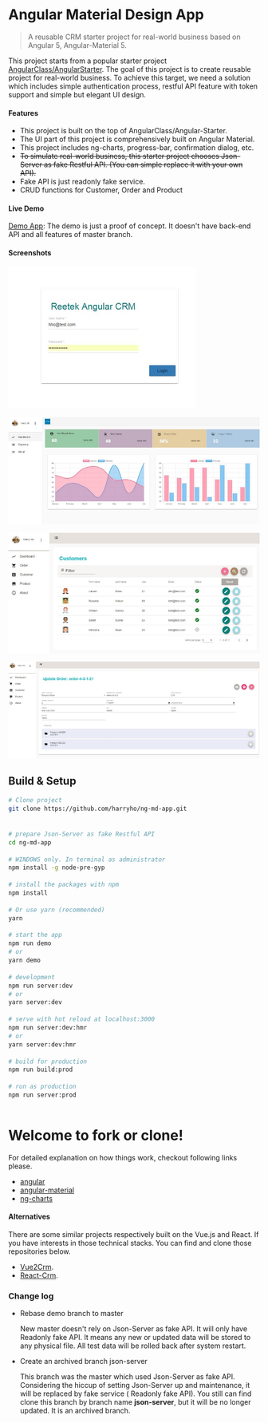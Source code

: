 # Angular Material Design App

> A reusable CRM starter project for real-world business based on Angular 5, Angular-Material 5.

This project starts from a popular starter project [AngularClass/AngularStarter](https://github.com/AngularClass/angular-starter). The goal of this project is to create reusable project for real-world business. To achieve this target, we need a solution which includes simple authentication process, restful API feature with token support and simple but elegant UI design.

#### Features

* This project is built on the top of AngularClass/Angular-Starter.
* The UI part of this project is comprehensively built on Angular Material.
* This project includes ng-charts, progress-bar, confirmation dialog, etc.
* ~~To simulate real-world business, this starter project chooses Json-Server as fake Restful API. (You can simple replace it with your own API).~~
* Fake API is just readonly fake service.
* CRUD functions for Customer, Order and Product


#### Live Demo
[Demo App](https://angular-app-demo.harryho.org): The demo is just a proof of concept. It doesn't have back-end API and all features of master branch.

#### Screenshots

![Screenshot1](screenshots/screenshot-1.JPG)

![Screenshot2](screenshots/screenshot-2.JPG)

![Screenshot3](screenshots/screenshot-3.JPG)

![Screenshot4](screenshots/screenshot-4.JPG)

## Build & Setup

```bash
# Clone project
git clone https://github.com/harryho/ng-md-app.git


# prepare Json-Server as fake Restful API
cd ng-md-app

# WINDOWS only. In terminal as administrator
npm install -g node-pre-gyp

# install the packages with npm
npm install

# Or use yarn (recommended)
yarn

# start the app
npm run demo
# or
yarn demo 

# development
npm run server:dev
# or
yarn server:dev

# serve with hot reload at localhost:3000
npm run server:dev:hmr
# or
yarn server:dev:hmr

# build for production 
npm run build:prod

# run as production
npm run server:prod



```

# Welcome to fork or clone!

For detailed explanation on how things work, checkout following links please.

* [angular](https://angular.io/)
* [angular-material](https://material.angular.io/)
* [ng-charts](https://github.com/valor-software/ng2-charts)

#### Alternatives

There are some similar projects respectively built on the Vue.js and React. If you have interests in those technical stacks. You can find and clone those repositories below.

* [Vue2Crm](https://github.com/harryho/vue2crm.git).
* [React-Crm](https://github.com/harryho/react-crm.git).


###  Change log

* Rebase demo branch to master

  New master doesn't rely on Json-Server as fake API. It will only have Readonly fake API. It means any new or updated data will be stored to any physical file. All test data will be rolled back after system restart.

* Create an archived branch json-server

  This branch was the master which used Json-Server as fake API. Considering the hiccup of setting Json-Server up and maintenance, it will be replaced by fake service ( Readonly fake API). You still can find clone this branch by branch name __json-server__, but it will be no longer updated. It is an archived branch.
